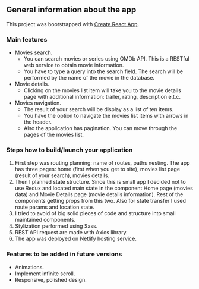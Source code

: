 ## General information about the app

This project was bootstrapped with [Create React App](https://github.com/facebook/create-react-app).

### Main features

- Movies search.
  - You can search movies or series using OMDb API. This is a RESTful web service to obtain movie information.
  - You have to type a query into the search field. The search will be performed by the name of the movie in the database.
- Movie details.
  - Сlicking on the movies list item will take you to the movie details page with additional information: trailer, rating, description e.t.c.
- Movies navigation.
  - The result of your search will be display as a list of ten items.
  - You have the option to navigate the movies list items with arrows in the header.
  - Also the application has pagination. You can move through the pages of the movies list.

### Steps how to build/launch your application

1. First step was routing planning: name of routes, paths nesting. The app has three pages: home (first when you get to site), movies list page (result of your search), movies details.
2. Then I planned state structure. Since this is small app I decided not to use Redux and located main state in the component Home page (movies data) and Movie Details page (movie details information). Rest of the components getting props from this two. Also for state transfer I used route params and location state.
3. I tried to avoid of big solid pieces of code and structure into small maintained components.
4. Stylization performed using Sass.
5. REST API request are made with Axios library.
6. The app was deployed on Netlify hosting service.

### Features to be added in future versions

- Animations.
- Implement infinite scroll.
- Responsive, polished design.
